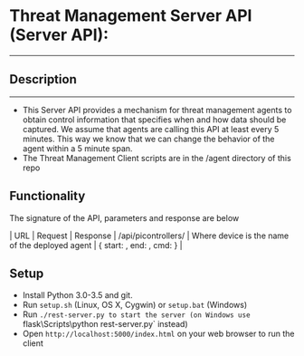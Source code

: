 # Threat Management Server API (Server API):
---

## Description
---

- This Server API provides a mechanism for threat management agents to obtain control information that specifies when and how data should be captured.  We assume that agents
are calling this API at least every 5 minutes.  This way we know that we can change the behavior of the agent within a 5 minute span.  
- The Threat Management Client scripts are in the /agent directory of this repo

## Functionality

The signature of the API, parameters and response are below

| URL | Request | Response
| /api/picontrollers/<device> | Where device is the name of the deployed agent | { start: <start time>, end: <end time>, cmd: <command> } |

Setup
-----

- Install Python 3.0-3.5 and git.
- Run `setup.sh` (Linux, OS X, Cygwin) or `setup.bat` (Windows)
- Run `./rest-server.py to start the server (on Windows use `flask\Scripts\python rest-server.py` instead)
- Open `http://localhost:5000/index.html` on your web browser to run the client

